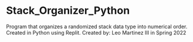 # Stack_Organizer_Python
Program that organizes a randomized stack data type into numerical order.
Created in Python using Replit.
Created by: Leo Martinez III in Spring 2022
